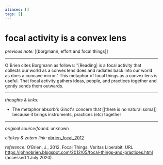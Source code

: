 ```yaml
---
aliases: []
tags: []
---
```


# focal activity is a convex lens

_previous note:_ [[borgmann, effort and focal things]]

---

O'Brien cites Borgmann as follows: "[Reading] is a focal activity that collects our world as a convex lens does and radiates back into our world as does a concave mirror." This metaphor of focal things as a convex lens is useful. That focal activity gathers ideas, people, and practices together and gently sends them outwards. 

---

_thoughts & links:_

- The metaphor absorb's Ginot's concern that [[there is no natural soma]] because it brings instruments, practices (etc) together 

---

_original source/found:_ unknown

_citekey & zotero link:_  [obrien_focal_2012](zotero://select/items/1_I9KXLKMB)

_reference:_ O’Brien, J., 2012. Focal Things. Veritas Liberabit. URL <https://johnobrien.blogspot.com/2012/05/focal-things-and-practices.html> (accessed 1 July 2020).


